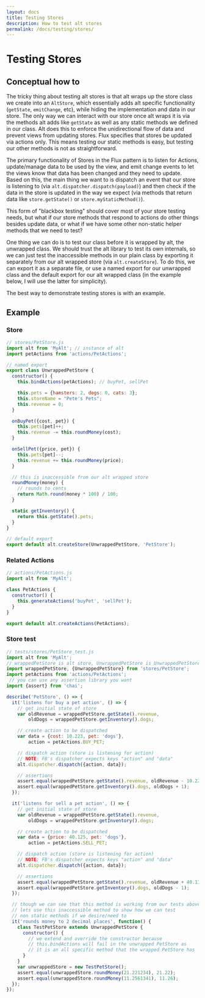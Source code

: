 ```yaml
---
layout: docs
title: Testing Stores
description: How to test alt stores
permalink: /docs/testing/stores/
---
```


# Testing Stores

## Conceptual how to

The tricky thing about testing alt stores is that alt wraps up the store class we create into an `AltStore`, which essentially adds alt specific functionality (`getState`, `emitChange`, etc), while hiding the implementation and data in our store. The only way we can interact with our store once alt wraps it is via the methods alt adds like `getState` as well as any static methods we defined in our class. Alt does this to enforce the unidirectional flow of data and prevent views from updating stores. Flux specifies that stores be updated via actions only. This means testing our static methods is easy, but testing our other methods is not as straightforward.

The primary functionality of Stores in the Flux pattern is to listen for Actions, update/manage data to be used by the view, and emit change events to let the views know that data has been changed and they need to update. Based on this, the main thing we want to is dispatch an event that our store is listening to (via `alt.dispatcher.dispatch(payload)`) and then check if the data in the store is updated in the way we expect (via methods that return data like `store.getState()` or `store.myStaticMethod()`).

This form of "blackbox testing" should cover most of your store testing needs, but what if our store methods that respond to actions do other things besides update data, or what if we have some other non-static helper methods that we need to test?

One thing we can do is to test our class before it is wrapped by alt, the unwrapped class. We should trust the alt library to test its own internals, so we can just test the inaccessible methods in our plain class by exporting it separately from our alt wrapped store (via `alt.createStore`). To do this, we can export it as a separate file, or use a named export for our unwrapped class and the default export for our alt wrapped class (in the example below, I will use the latter for simplicity).

The best way to demonstrate testing stores is with an example.

## Example

### Store

```javascript
// stores/PetStore.js
import alt from 'MyAlt'; // instance of alt
import petActions from 'actions/PetActions';

// named export
export class UnwrappedPetStore {
  constructor() {
    this.bindActions(petActions); // buyPet, sellPet

    this.pets = {hamsters: 2, dogs: 0, cats: 3};
    this.storeName = "Pete's Pets";
    this.revenue = 0;
  }

  onBuyPet({cost, pet}) {
    this.pets[pet]++;
    this.revenue -= this.roundMoney(cost);
  }

  onSellPet({price, pet}) {
    this.pets[pet]--;
    this.revenue += this.roundMoney(price);
  }

  // this is inaccessible from our alt wrapped store
  roundMoney(money) {
    // rounds to cents
    return Math.round(money * 100) / 100;
  }

  static getInventory() {
    return this.getState().pets;
  }
}

// default export
export default alt.createStore(UnwrappedPetStore, 'PetStore');
```

### Related Actions

```javascript
// actions/PetActions.js
import alt from 'MyAlt';

class PetActions {
  constructor() {
    this.generateActions('buyPet', 'sellPet');
  }
}

export default alt.createActions(PetActions);
```

### Store test

```javascript
// tests/stores/PetStore_test.js
import alt from 'MyAlt';
// wrappedPetStore is alt store, UnwrappedPetStore is UnwrappedPetStore class
import wrappedPetStore, {UnwrappedPetStore} from 'stores/PetStore';
import petActions from 'actions/PetActions';
 // you can use any assertion library you want
import {assert} from 'chai';

describe('PetStore', () => {
  it('listens for buy a pet action', () => {
    // get initial state of store
    var oldRevenue = wrappedPetStore.getState().revenue,
        oldDogs = wrappedPetStore.getInventory().dogs;

    // create action to be dispatched
    var data = {cost: 10.223, pet: 'dogs'},
        action = petActions.BUY_PET;

    // dispatch action (store is listening for action)
    // NOTE: FB's dispatcher expects keys "action" and "data"
    alt.dispatcher.dispatch({action, data});

    // assertions
    assert.equal(wrappedPetStore.getState().revenue, oldRevenue - 10.22);
    assert.equal(wrappedPetStore.getInventory().dogs, oldDogs + 1);
  });

  it('listens for sell a pet action', () => {
    // get initial state of store
    var oldRevenue = wrappedPetStore.getState().revenue,
        oldDogs = wrappedPetStore.getInventory().dogs;

    // create action to be dispatched
    var data = {price: 40.125, pet: 'dogs'},
        action = petActions.SELL_PET;

    // dispatch action (store is listening for action)
    // NOTE: FB's dispatcher expects keys "action" and "data"
    alt.dispatcher.dispatch({action, data});

    // assertions
    assert.equal(wrappedPetStore.getState().revenue, oldRevenue + 40.13);
    assert.equal(wrappedPetStore.getInventory().dogs, oldDogs - 1);
  });

  // though we can see that this method is working from our tests above,
  // lets use this inaccessible method to show how we can test
  // non static methods if we desire/need to
  it('rounds money to 2 decimal places', function() {
    class TestPetStore extends UnwrappedPetStore {
      constructor() {
        // we extend and override the constructor because
        // this.bindActions will fail in the unwrapped PetStore as
        // it is an all specific method that the wrapped PetStore has
      }
    }
    var unwrappedStore = new TestPetStore();
    assert.equal(unwrappedStore.roundMoney(21.221234), 21.22);
    assert.equal(unwrappedStore.roundMoney(11.2561341), 11.26);
  });
});
```

